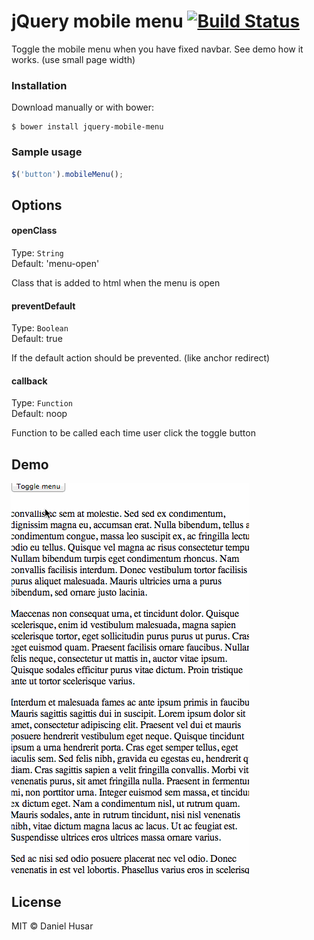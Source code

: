 # jQuery mobile menu [![Build Status](https://travis-ci.org/danielhusar/jquery-mobile-menu.svg)](https://travis-ci.org/danielhusar/jquery-mobile-menu)

Toggle the mobile menu when you have fixed navbar.
See demo how it works. (use small page width)

### Installation
Download manually or with bower:

```ssh
$ bower install jquery-mobile-menu
```

### Sample usage

```javascript
$('button').mobileMenu();
```

## Options

#### openClass

Type: `String`  
Default: 'menu-open'

Class that is added to html when the menu is open

#### preventDefault

Type: `Boolean`  
Default: true

If the default action should be prevented. (like anchor redirect)

#### callback

Type: `Function`  
Default: noop

Function to be called each time user click the toggle button


## Demo

![Demo](demo.gif)

## License

MIT © Daniel Husar
